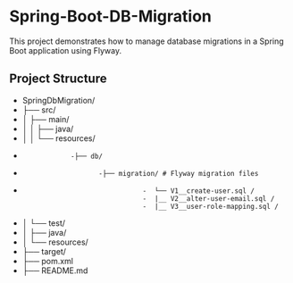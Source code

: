 # Spring-Boot-DB-Migration

This project demonstrates how to manage database migrations in a Spring Boot application using Flyway.

## Project Structure

- SpringDbMigration/
- ├── src/
- │ ├── main/
- │ │ ├── java/
- │ │ └── resources/
-
                  -├── db/
-
                         -├── migration/ # Flyway migration files
-
                                    -  └── V1__create-user.sql / 
                                    -  |__ V2__alter-user-email.sql /
                                    -  |__ V3__user-role-mapping.sql /
- │ └── test/
- │ ├── java/
- │ └── resources/
- ├── target/
- ├── pom.xml
- ├── README.md
